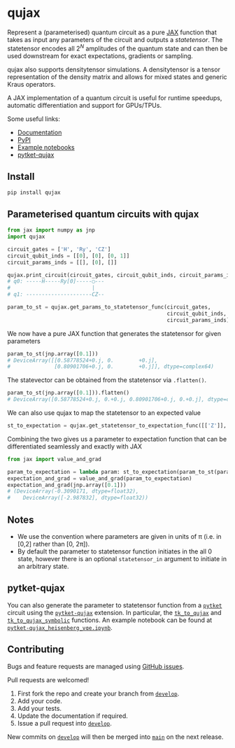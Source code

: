 # qujax

Represent a (parameterised) quantum circuit as a pure [JAX](https://github.com/google/jax) function that
takes as input any parameters of the circuit and outputs a _statetensor_. The statetensor encodes all $2^N$ amplitudes
of the quantum state and can then be used downstream for exact expectations, gradients or sampling.

qujax also supports densitytensor simulations. A densitytensor is a tensor representation of the density matrix and allows for mixed states and generic Kraus operators.

A JAX implementation of a quantum circuit is useful for runtime speedups, automatic differentiation and support
for GPUs/TPUs.

Some useful links:
- [Documentation](https://cqcl.github.io/qujax/api/)
- [PyPI](https://pypi.org/project/qujax/)
- [Example notebooks](https://github.com/CQCL/qujax/tree/main/examples)
- [pytket-qujax](https://github.com/CQCL/pytket-qujax)


## Install
```
pip install qujax
```

## Parameterised quantum circuits with qujax
```python
from jax import numpy as jnp
import qujax

circuit_gates = ['H', 'Ry', 'CZ']
circuit_qubit_inds = [[0], [0], [0, 1]]
circuit_params_inds = [[], [0], []]

qujax.print_circuit(circuit_gates, circuit_qubit_inds, circuit_params_inds);
# q0: -----H-----Ry[0]-----◯---
#                          |   
# q1: ---------------------CZ--
```

```python
param_to_st = qujax.get_params_to_statetensor_func(circuit_gates,
                                                   circuit_qubit_inds,
                                                   circuit_params_inds)
```

We now have a pure JAX function that generates the statetensor for given parameters
```python
param_to_st(jnp.array([0.1]))
# DeviceArray([[0.58778524+0.j, 0.        +0.j],
#              [0.80901706+0.j, 0.        +0.j]], dtype=complex64)
```

The statevector can be obtained from the statetensor via ```.flatten()```.
```python
param_to_st(jnp.array([0.1])).flatten()
# DeviceArray([0.58778524+0.j, 0.+0.j, 0.80901706+0.j, 0.+0.j], dtype=complex64)
```

We can also use qujax to map the statetensor to an expected value
```python
st_to_expectation = qujax.get_statetensor_to_expectation_func([['Z']], [[0]], [1.])
```

Combining the two gives us a parameter to expectation function that can be differentiated seamlessly and exactly with JAX
```python
from jax import value_and_grad

param_to_expectation = lambda param: st_to_expectation(param_to_st(param))
expectation_and_grad = value_and_grad(param_to_expectation)
expectation_and_grad(jnp.array([0.1]))
# (DeviceArray(-0.3090171, dtype=float32),
#    DeviceArray([-2.987832], dtype=float32))
```


## Notes
+ We use the convention where parameters are given in units of π (i.e. in [0,2] rather than [0, 2π]).
+ By default the parameter to statetensor function initiates in the all 0 state, however there is an optional ```statetensor_in``` argument to initiate in an arbitrary state.


## pytket-qujax
You can also generate the parameter to statetensor function from a [`pytket`](https://cqcl.github.io/tket/pytket/api/)
circuit using the [`pytket-qujax`](https://github.com/CQCL/pytket-qujax) extension.
In particular, the
[`tk_to_qujax`](https://cqcl.github.io/pytket-qujax/api/api.html#pytket.extensions.qujax.qujax_convert.tk_to_qujax) and
[`tk_to_qujax_symbolic`](https://cqcl.github.io/pytket-qujax/api/api.html#pytket.extensions.qujax.qujax_convert.tk_to_qujax_symbolic)
functions.
An example notebook can be found at [`pytket-qujax_heisenberg_vqe.ipynb`](https://github.com/CQCL/pytket/blob/main/examples/pytket-qujax_heisenberg_vqe.ipynb).


## Contributing
Bugs and feature requests are managed using [GitHub issues](https://github.com/CQCL/qujax/issues).

Pull requests are welcomed!
1. First fork the repo and create your branch from [`develop`](https://github.com/CQCL/qujax/tree/develop).
2. Add your code.
3. Add your tests.
4. Update the documentation if required.
5. Issue a pull request into [`develop`](https://github.com/CQCL/qujax/tree/develop).

New commits on [`develop`](https://github.com/CQCL/qujax/tree/develop) will then be merged into
[`main`](https://github.com/CQCL/qujax/tree/main) on the next release.
